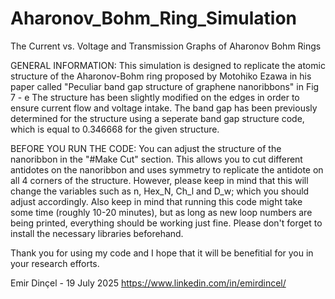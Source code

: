 # Aharonov_Bohm_Ring_Simulation
The Current vs. Voltage and Transmission Graphs of Aharonov Bohm Rings

GENERAL INFORMATION:
This simulation is designed to replicate the atomic structure of the
Aharonov-Bohm ring proposed by Motohiko Ezawa in his paper called
"Peculiar band gap structure of graphene nanoribbons" in Fig 7 - e
The structure has been slightly modified on the edges in order to
ensure current flow and voltage intake. The band gap has been previously
determined for the structure using a seperate band gap structure code,
which is equal to 0.346668 for the given structure.

BEFORE YOU RUN THE CODE:
You can adjust the structure of the nanoribbon in the "#Make Cut"
section. This allows you to cut different antidotes on the nanoribbon
and uses symmetry to replicate the antidote on all 4 corners of the
structure. However, please keep in mind that this will change the
variables such as n, Hex_N, Ch_l and D_w; which you should adjust
accordingly. Also keep in mind that running this code might take
some time (roughly 10-20 minutes), but as long as new loop numbers
are being printed, everything should be working just fine. Please
don't forget to install the necessary libraries beforehand.

Thank you for using my code and I hope that it will be benefitial
for you in your research efforts.

Emir Dinçel - 19 July 2025
https://www.linkedin.com/in/emirdincel/
